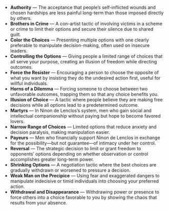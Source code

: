 - **Authority** — The acceptance that people’s self-inflicted wounds and chosen hardships are less painful long-term than those imposed directly by others.  
- **Brothers in Crime** — A con-artist tactic of involving victims in a scheme or crime to limit their options and secure their silence due to shared guilt.  
- **Color the Choices** — Presenting multiple options with one clearly preferable to manipulate decision-making, often used on insecure leaders.  
- **Controlling the Options** — Giving people a limited range of choices that all serve your purpose, creating an illusion of freedom while directing outcomes.  
- **Force the Resister** — Encouraging a person to choose the opposite of what you want by insisting they do the undesired action first, useful for willful individuals.  
- **Horns of a Dilemma** — Forcing someone to choose between two unfavorable outcomes, trapping them so that any choice benefits you.  
- **Illusion of Choice** — A tactic where people believe they are making free decisions while all options lead to a predetermined outcome.  
- **Martyrs** — In Ninon de Lenclos’s system, men who gain social and intellectual companionship without paying but hope to become favored lovers.  
- **Narrow Range of Choices** — Limited options that reduce anxiety and decision paralysis, making manipulation easier.  
- **Payeurs** — Men who financially support Ninon de Lenclos in exchange for the possibility—but not guarantee—of intimacy under her control.  
- **Reversal** — The strategic decision to limit or grant freedom to opponents’ options depending on whether observation or control accomplishes greater long-term power.  
- **Shrinking Options** — A negotiation tactic where the best choices are gradually withdrawn or worsened to pressure a decision.  
- **Weak Man on the Precipice** — Using fear and exaggerated dangers to manipulate indecisive or timid individuals into choosing your preferred action.  
- **Withdrawal and Disappearance** — Withdrawing power or presence to force others into a choice favorable to you by showing the chaos that results from your absence.
